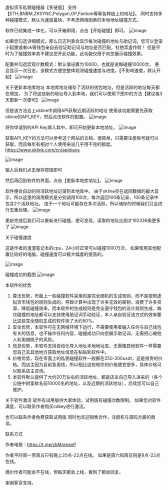 虚拟货币私钥碰撞器【多链版】
支持【ETH,BNBM,ZKSYNC,Polygon,OP,Fantom等等各种链上的地址】。
同时支持多种碰撞模式，默认为速度最快，不考虑网络因素的本地地址碰撞方式。



软件已经集成一体化，可以开箱即用，点击【开始碰撞】即可。
![image](https://github.com/xinghai777/ethPrivateKey/assets/150807149/78707da0-43b1-4d73-96c4-b46082beb097)



如果您勾选详细模式，那么日志列表会显示每次碰撞的地址与助记词，您可以登录 小狐狸或者ok等钱包亲自去验证助记词与地址是否匹配，杜绝弄虚作假！
但是平时为了碰撞效率卖不建议您开此功能，此功能仅限于向您展示碰撞效果。


配置并勾选宏观计数模式：默认值设置为10000，也就是说每碰撞10000次， 便会显示一次日志，该模式方便您整体观测碰撞速度与进度。【不影响速度，默认开起】
![image](https://github.com/xinghai777/ethPrivateKey/assets/150807149/421e5c80-e66c-4620-98ac-c80b701cf1f0)





 





关于更新本地库地址
本地库地址储存了活跃的钱包地址，但是活跃的地址每天都在增加，
为了将这些新的地址导入到本地，我们可以使用下图中的方法【建议每3天更新一次便可】
![image](https://github.com/xinghai777/ethPrivateKey/assets/150807149/59c1231f-a9d3-4534-b5af-513e7f4be344)




但是该方法会上okline中调用API获取近期活跃的地址
使用该功能需要先获取okline的API_KEY，然后点击软件的配置。
![image](https://github.com/xinghai777/ethPrivateKey/assets/150807149/cc7a819f-de2f-49d8-aa9f-3084f6e9bfd4)




将你申请到的API Key填入其中，即可开始更新本地地址。
 ![image](https://github.com/xinghai777/ethPrivateKey/assets/150807149/7be5b50f-4533-420e-8fed-20d0dfecbabe)



获取API_KEY的方法可以参考这个网站的文档，很简单，只需要注册账号就可以获取，而且每年有相对个人使用来说几乎用不完的额度。
https://www.oklink.com/cn/apiplans
 
![image](https://github.com/xinghai777/ethPrivateKey/assets/150807149/c21e01fc-e192-434a-8cb3-a85706b3a315)


输入后我们点击保存按钮即可
 








然后再回到软件的界面，点击【更新本地库地址】。
![image](https://github.com/MasiweiDZK/ethProject/assets/143304063/59d2870a-eed9-497f-9b85-3547f720ca1f)


软件便会自动的将活跃地址记录到本地库中。
由于okline存在返回数据的最大显示，所以这里的调用模式是分别调用100次，每次返回100条记录，100条记录中包含2个活跃地址。
由于一个地址可能存在多次活跃，所以储存的时候我们只会进行去重处理。
![image](https://github.com/xinghai777/ethPrivateKey/assets/150807149/62ecb9e7-7543-4f15-855a-92ebaa710807)



更新完成后我们可以重新进行碰撞，便可发现，读取的地址比刚才192336条更多了
![image](https://github.com/xinghai777/ethPrivateKey/assets/150807149/4936326a-2b58-434e-af15-23a4e6b69e40)



关于碰撞速度
 
这是作者的渣渣笔记本的cpu，24小时正常可以碰撞1000万次，
如果使用其他配置比较好的电脑，碰撞速度可以极大幅度的提高的。

![image](https://github.com/xinghai777/ethPrivateKey/assets/150807149/a37c08be-ffa6-4fd9-93cf-38f0856d59e6)

碰撞成功的截图
![image](https://github.com/xinghai777/ethPrivateKey/assets/150807149/a2bd1b37-1004-40aa-b006-a8d7f9812f18)



本软件的优势
1.	算法优势，市面上一些碰撞软件采用的是完全随机的生成规则，而不是按照虚拟货币钱包的规则生成的，导致计算中出现了许多无效的密钥，浪费了许多资源，降低碰撞效率，而本软件的生成规则是完全遵守钱包的设计规则生成，每次碰撞的地址都可以支持使用助记词手动验证，本人亲自验证该方式的效率要比这些完全随机生成的软件快了大约50%。
2.	安全优势，本软件可在无网络环境下运行，不需要使用者输入任何与自己钱包有关的信息，也不操作任何内容，碰撞成功只向您展示助记词，无需担心被他人利用摘桃子的风险。
3.	信息优势，本软件支持自动化导入地址本地地址库，无需像其他软件一样需要您自己去其他地方获取地址信息在粘贴到软件中。
4.	价格优势，现在市面上的私钥碰撞软件一般都在250-300usdt，这是很贵的价格。而店主因为目前急用钱，所以相比这些软件的价格便宜很多，具体价格可以联系店主咨询。
5.	本软件默认提供了大约20万左右的活跃地址，都是店主自己导入进来的（各个公链中财富排名前10000名的地址，以及近期的活跃地址），后续您可以自己维护。


关于软件激活
软件有试用版供大家体验，试用版有碰撞次数限制。
如果您对软件满意，可以联系作者购买cdkey进行激活。

也可以联系作者免费获取试用版
同时也欢迎销售合作，注册机与源码方面的商谈。

联系方式


作者电报：https://t.me/zkMoreanP


作者平时周一至周五只有晚上20点-22点在线。
如果是周六和周日则是9点-22点在线。

偶尔作者可能会不在线，但每天都会上线，看到了都会回复。


谢谢客官支持。

